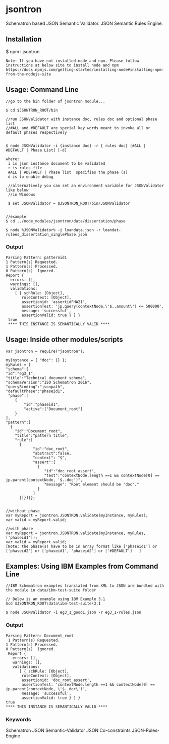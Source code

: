 # jsontron

Schematron based JSON Semantic Validator.
JSON Semantic Rules Engine.


## Installation
$ npm  i  jsontron



    Note: If you have not installed node and npm. Please follow instructions at below site to install node and npm
    https://docs.npmjs.com/getting-started/installing-node#installing-npm-from-the-nodejs-site



## Usage: Command Line 


	//go to the bin folder of jsontron module...
	
	$ cd $JSONTRON_ROOT/bin
	 
	//run JSONValidator with instance doc, rules doc and optional phase list
	//#ALL and #DEFAULT are special key words meant to invoke all or default phases respectively
	
	
	$ node JSONValidator -i {instance doc} -r { rules doc} [#ALL | #DEFAULT | Phase List] [-d]
	
	where:
	 i is json instance document to be validated
	 r is rules file
	 #ALL | #DEFAULT | Phase list  specifies the phase (s)
	 d is to enable debug
	 
	 //alternatively you can set an environment variable for JSONValidator like below
	 //in Windows
	 
	 $ set JSONValidator = $JSONTRON_ROOT/bin/JSONValidator
	 
	
	//example
	$ cd ../node_modules/jsontron/data/dissertation/phase
	
	$ node %JSONValidator% -i loandata.json -r loandat-rulees_dissertation_singlePhase.json
	
	


### Output
    Parsing Pattern: patternid1
    1 Pattern(s) Requested.
    1 Pattern(s) Processed.
    0 Pattern(s)  Ignored.
    Report {
      errors: [],
      warnings: [],
      validations:
        [ { schRule: [Object],
           ruleContext: [Object],
           assertionid: 'assertidFHA21',
           assertionTest: 'jp.query(contextNode,\'$..amount\') <= 500000',
           message: 'successful',
           assertionValid: true } ] }
     true
     **** THIS INSTANCE IS SEMANTICALLY VALID ****




## Usage: Inside other modules/scripts


	
	
	var jsontron = require("jsontron");
	
	myInstance = { "doc": {} };
	myRules = {
	"schema":{
	"id":"eg3_1",
	"title":"Technical document schema",
	"schemaVersion":"ISO Schematron 2016",
	"queryBinding":"jsonpath",
	"defaultPhase":"phaseid1",
	 "phase":[
    	{
    		"id":"phaseid1",
    		"active":["Document_root"]
    	}
    ], 
	"pattern":[
      {
      	"id":"Document_root",
      	"title":"pattern title",
      	"rule":[
          {          
              	"id":"doc_root",
              	"abstract":false,
                "context": "$",
                "assert":[
                  {
                     "id":"doc_root_assert",
                     "test":"contextNode.length ==1 && contextNode[0] == jp.parent(contextNode, '$..doc')",
                     "message": "Root element should be 'doc'."
                  }
                ]              
          }]}]}};
          
          
    //without phase
    var myReport = jsontron.JSONTRON.validate(myInstance, myRules);
    var valid = myReport.valid;
    
    //with phase
    var myReport = jsontron.JSONTRON.validate(myInstance, myRules, ['phaseid1']);
    var valid = myReport.valid;
    [Note: the phase(s) have to be in array format like ['phaseid1'] or ['phaseid2'] or ['phaseid1', 'phaseid2'] or ['#DEFAULT']   ]
    
  
    


## Examples: Using IBM Examples from Command Line 


	//IBM Schematron examples translated from XML to JSON are bundled with the module in data/ibm-test-suite folder
	
	// Below is an example using IBM Example 3.1
	$cd $JSONTRON_ROOT\data\ibm-test-suite\3.1
	
	$ node JSONValidator -i eg3_1_good1.json -r eg3_1-rules.json
	
### Output

    Parsing Pattern: Document_root
	 1 Pattern(s) Requested.
    1 Pattern(s) Processed.
    0 Pattern(s)  Ignored.
     Report {
       errors: [],
       warnings: [],
       validations:
          [ { schRule: [Object],
           ruleContext: [Object],
           assertionid: 'doc_root_assert',
           assertionTest: 'contextNode.length ==1 && contextNode[0] == jp.parent(contextNode, \'$..doc\')',
           message: 'successful',
           assertionValid: true } ] }
    true
    **** THIS INSTANCE IS SEMANTICALLY VALID ****
    

### Keywords

Schematron JSON Semantic-Validator JSON Co-constraints JSON-Rules-Engine 
